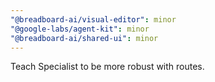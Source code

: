 ```yaml
---
"@breadboard-ai/visual-editor": minor
"@google-labs/agent-kit": minor
"@breadboard-ai/shared-ui": minor
---
```


Teach Specialist to be more robust with routes.
